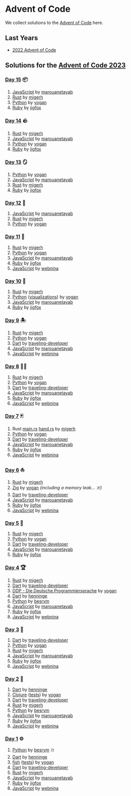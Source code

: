 # Advent of Code

We collect solutions to the [Advent of Code](https://adventofcode.com/) here.

## Last Years

- [2022 Advent of Code](2022.md)

## Solutions for the [Advent of Code 2023](https://adventofcode.com/2023)

### [Day 15](https://adventofcode.com/2023/day/15) 📦

1. [JavaScript](https://github.com/marouanetayab/aoc-2023/blob/main/Day15/solution.js) by [marouanetayab] 
1. [Rust](https://github.com/migerh/aoc-2023/blob/main/src/day15/mod.rs) by [migerh]
1. [Python](https://github.com/yogan/advent-of-code/blob/main/2023/day-15/day15.py) by [yogan]
1. [Ruby](https://github.com/jigfox/aoc-2023/blob/main/day15.rb) by [jigfox]

### [Day 14](https://adventofcode.com/2023/day/14) 🪨

1. [Rust](https://github.com/migerh/aoc-2023/blob/main/src/day14/mod.rs) by [migerh]
1. [JavaScript](https://github.com/marouanetayab/aoc-2023/blob/main/Day14/solution.js) by [marouanetayab] 
1. [Python](https://github.com/yogan/advent-of-code/blob/main/2023/day-14/day14.py) by [yogan]
1. [Ruby](https://github.com/jigfox/aoc-2023/blob/main/day14.rb) by [jigfox]

### [Day 13](https://adventofcode.com/2023/day/13) 🪞

1. [Python](https://github.com/yogan/advent-of-code/blob/main/2023/day-13/day13.py) by [yogan]
1. [JavaScript](https://github.com/marouanetayab/aoc-2023/blob/main/Day13/solution.js) by [marouanetayab] 
1. [Rust](https://github.com/migerh/aoc-2023/blob/main/src/day13/mod.rs) by [migerh]
1. [Ruby](https://github.com/jigfox/aoc-2023/blob/main/day13.rb) by [jigfox]

### [Day 12](https://adventofcode.com/2023/day/12) 🌋

1. [JavaScript](https://github.com/marouanetayab/aoc-2023/blob/main/Day12/solution.js) by [marouanetayab]
1. [Rust](https://github.com/migerh/aoc-2023/blob/main/src/day12/mod.rs) by [migerh]
1. [Python](https://github.com/yogan/advent-of-code/blob/main/2023/day-12/day12.py) by [yogan]

### [Day 11](https://adventofcode.com/2023/day/11) 🌌

1. [Rust](https://github.com/migerh/aoc-2023/blob/main/src/day11/mod.rs) by [migerh]
1. [Python](https://github.com/yogan/advent-of-code/blob/main/2023/day-11/day11.py) by [yogan]
1. [JavaScript](https://github.com/marouanetayab/aoc-2023/blob/main/Day11/solution.js) by [marouanetayab]
1. [Ruby](https://github.com/jigfox/aoc-2023/blob/main/day11.rb) by [jigfox]
1. [JavaScript](https://github.com/webnina/advent-of-code-2023/blob/main/tag-11) by [webnina]

### [Day 10](https://adventofcode.com/2023/day/10) 🐻

1. [Rust](https://github.com/migerh/aoc-2023/blob/main/src/day10/mod.rs) by [migerh]
1. [Python](https://github.com/yogan/advent-of-code/blob/main/2023/day-09/day09.py) ([visualizations](https://github.com/yogan/advent-of-code/blob/main/2023/day-10/README.md)) by [yogan]
1. [JavaScript](https://github.com/marouanetayab/aoc-2023/blob/main/Day10/solution.js) by [marouanetayab]
1. [Ruby](https://github.com/jigfox/aoc-2023/blob/main/day10.rb) by [jigfox]

### [Day 9](https://adventofcode.com/2023/day/9) 🏝️

1. [Rust](https://github.com/migerh/aoc-2023/blob/main/src/day09/mod.rs) by [migerh]
1. [Python](https://github.com/yogan/advent-of-code/blob/main/2023/day-09/day09.py) by [yogan]
1. [Dart](https://github.com/traveling-developer/Advent-of-Code/blob/main/2023/lib/day09.dart) by [traveling-developer]
1. [JavaScript](https://github.com/marouanetayab/aoc-2023/blob/main/Day9/solution.js) by [marouanetayab]
1. [JavaScript](https://github.com/webnina/advent-of-code-2023/blob/main/tag-9) by [webnina]

### [Day 8](https://adventofcode.com/2023/day/8) 🐪👻

1. [Rust](https://github.com/migerh/aoc-2023/blob/main/src/day08/mod.rs) by [migerh]
1. [Python](https://github.com/yogan/advent-of-code/blob/main/2023/day-08/day08.py) by [yogan]
1. [Dart](https://github.com/traveling-developer/Advent-of-Code/blob/main/2023/lib/day08.dart) by [traveling-developer]
1. [JavaScript](https://github.com/marouanetayab/aoc-2023/blob/main/Day8/solution.js) by [marouanetayab]
1. [Ruby](https://github.com/jigfox/aoc-2023/blob/main/day08.rb) by [jigfox]
1. [JavaScript](https://github.com/webnina/advent-of-code-2023/blob/main/tag-8) by [webnina]

### [Day 7](https://adventofcode.com/2023/day/7) 🃏

1. Rust [main.rs](https://github.com/migerh/aoc-2023/blob/main/src/day07/mod.rs) [hand.rs](https://github.com/migerh/aoc-2023/blob/main/src/day07/hand.rs) by [migerh]
1. [Python](https://github.com/yogan/advent-of-code/blob/main/2023/day-07/day07.py) by [yogan]
1. [Dart](https://github.com/traveling-developer/Advent-of-Code/blob/main/2023/lib/day07.dart) by [traveling-developer]
1. [JavaScript](https://github.com/marouanetayab/aoc-2023/blob/main/Day7/solution.js) by [marouanetayab]
1. [Ruby](https://github.com/jigfox/aoc-2023/blob/main/day07.rb) by [jigfox]
1. [JavaScript](https://github.com/webnina/advent-of-code-2023/blob/main/tag-7) by [webnina]

### [Day 6](https://adventofcode.com/2023/day/6) ⛵️

1. [Rust](https://github.com/migerh/aoc-2023/blob/main/src/day06/mod.rs) by [migerh]
1. [Zig](https://github.com/yogan/advent-of-code/blob/main/2023/day-06/src/main.zig) by [yogan] *(including a memory leak… ☠️)*
1. [Dart](https://github.com/traveling-developer/Advent-of-Code/blob/main/2023/lib/day06.dart) by [traveling-developer]
1. [JavaScript](https://github.com/marouanetayab/aoc-2023/blob/main/Day6/solution.js) by [marouanetayab]
1. [Ruby](https://github.com/jigfox/aoc-2023/blob/main/day06.rb) by [jigfox]
1. [JavaScript](https://github.com/webnina/advent-of-code-2023/blob/main/tag-6) by [webnina]

### [Day 5](https://adventofcode.com/2023/day/5) 🌿

1. [Rust](https://github.com/migerh/aoc-2023/blob/main/src/day05/mod.rs) by [migerh]
1. [Python](https://github.com/yogan/advent-of-code/blob/main/2023/day-05/day05.py) by [yogan]
1. [Dart](https://github.com/traveling-developer/Advent-of-Code/blob/main/2023/lib/day05.dart) by [traveling-developer]
1. [JavaScript](https://github.com/marouanetayab/aoc-2023/blob/main/Day5/solution.js) by [marouanetayab]
1. [Ruby](https://github.com/jigfox/aoc-2023/blob/main/day05.rb) by [jigfox]

### [Day 4](https://adventofcode.com/2023/day/4) 🏆

1. [Rust](https://github.com/migerh/aoc-2023/blob/main/src/day04/mod.rs) by [migerh]
1. [Dart](https://github.com/traveling-developer/Advent-of-Code/blob/main/2023/lib/day04.dart) by [traveling-developer]
1. [DDP - Die Deutsche Programmiersprache](https://github.com/yogan/advent-of-code/blob/main/2023/day-04/Tag4.ddp) by [yogan]
1. [Dart](https://github.com/henninge/aoc-2023/tree/main/04/04.dart) by [henninge]
1. [Python](https://github.com/besrym/Advent-of-Code-2023/blob/main/day_4/day4.py) by [besrym]
1. [JavaScript](https://github.com/marouanetayab/aoc-2023/blob/main/Day4/solution.js) by [marouanetayab]
1. [Ruby](https://github.com/jigfox/aoc-2023/blob/main/day04.rb) by [jigfox]
1. [JavaScript](https://github.com/webnina/advent-of-code-2023/blob/main/tag-4) by [webnina]

### [Day 3](https://adventofcode.com/2023/day/3) 🚠

1. [Dart](https://github.com/traveling-developer/Advent-of-Code/blob/main/2023/lib/day03.dart) by [traveling-developer]
1. [Python](https://github.com/yogan/advent-of-code/blob/main/2023/day-03/day03.py) by [yogan]
1. [Rust](https://github.com/migerh/aoc-2023/blob/main/src/day03/mod.rs) by [migerh]
1. [JavaScript](https://github.com/marouanetayab/aoc-2023/blob/main/Day3/solution.js) by [marouanetayab]
1. [Ruby](https://github.com/jigfox/aoc-2023/blob/main/day03.rb) by [jigfox]
1. [JavaScript](https://github.com/webnina/advent-of-code-2023/blob/main/tag-3) by [webnina]

### [Day 2](https://adventofcode.com/2023/day/2) 🎲

1. [Dart](https://github.com/henninge/aoc-2023/tree/main/02/02.dart) by [henninge]
1. [Clojure](https://github.com/yogan/advent-of-code/blob/main/2023/day-02/src/advent_of_code_template/core.clj) ([tests](https://github.com/yogan/advent-of-code/blob/main/2023/day-02/test/advent_of_code_template/core_test.clj)) by [yogan]
1. [Dart](https://github.com/traveling-developer/Advent-of-Code/blob/main/2023/lib/day02.dart) by [traveling-developer]
1. [Rust](https://github.com/migerh/aoc-2023/blob/main/src/day02/mod.rs) by [migerh]
1. [Python](https://github.com/besrym/Advent-of-Code-2023/blob/main/day_2/day2.py) by [besrym]
1. [JavaScript](https://github.com/marouanetayab/aoc-2023/blob/main/Day2/solution.js) by [marouanetayab]
1. [Ruby](https://github.com/jigfox/aoc-2023/blob/main/day02.rb) by [jigfox]
1. [JavaScript](https://github.com/webnina/advent-of-code-2023/blob/main/tag-2) by [webnina]

### [Day 1](https://adventofcode.com/2023/day/1) ⚙️

1. [Python](https://github.com/besrym/Advent-of-Code-2023/blob/main/day_1/day1.py) by [besrym] ☃️
1. [Dart](https://github.com/henninge/aoc-2023/tree/main/01/01.dart) by [henninge]
1. [fish](https://github.com/yogan/advent-of-code/blob/main/2023/day-01/day01.fish) ([tests](https://github.com/yogan/advent-of-code/blob/main/2023/day-01/test.fish)) by [yogan]
1. [Dart](https://github.com/traveling-developer/Advent-of-Code/blob/main/2023/lib/day01.dart) by [traveling-developer]
1. [Rust](https://github.com/migerh/aoc-2023/blob/main/src/day01/mod.rs) by [migerh]
1. [JavaScript](https://github.com/marouanetayab/aoc-2023/blob/main/Day1/solution.js) by [marouanetayab]
1. [Ruby](https://github.com/jigfox/aoc-2023/blob/main/day01.rb) by [jigfox]
1. [JavaScript](https://github.com/webnina/advent-of-code-2023/blob/main/tag-1) by [webnina]

[migerh]: https://github.com/migerh
[traveling-developer]: https://github.com/traveling-developer
[yogan]: https://github.com/yogan
[besrym]: https://github.com/besrym
[henninge]: https://github.com/henninge
[marouanetayab]: https://github.com/marouanetayab
[jigfox]: https://github.com/jigfox
[webnina]: https://github.com/webnina
